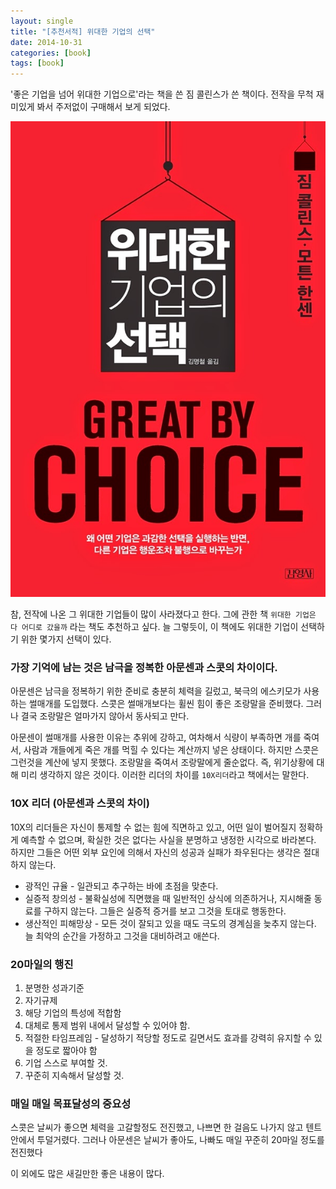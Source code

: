 ```yaml
---
layout: single
title: "[추천서적] 위대한 기업의 선택"
date: 2014-10-31
categories: [book]
tags: [book]
---
```


'좋은 기업을 넘어 위대한 기업으로'라는 책을 쓴 짐 콜린스가 쓴 책이다.
전작을 무척 재미있게 봐서 주저없이 구매해서 보게 되었다.

![great](/assets/images/great.jpg)

참, 전작에 나온 그 위대한 기업들이 많이 사라졌다고 한다. 그에 관한 책 `위대한 기업은 다 어디로 갔을까` 라는 책도 추천하고 싶다.
늘 그렇듯이, 이 책에도 위대한 기업이 선택하기 위한 몇가지 선택이 있다.

### 가장 기억에 남는 것은 남극을 정복한 아문센과 스콧의 차이이다.

아문센은 남극을 정복하기 위한 준비로 충분히 체력을 길렀고, 북극의 에스키모가 사용하는 썰매개를 도입했다. 스콧은 썰매개보다는 휠씬 힘이 좋은 조랑말을 준비했다. 그러나 결국 조랑말은 얼마가지 않아서 동사되고 만다.

아문센이 썰매개를 사용한 이유는 추위에 강하고, 여차해서 식량이 부족하면 개를 죽여서, 사람과 개들에게 죽은 개를 먹힐 수 있다는 계산까지 넣은 상태이다.
하지만 스콧은 그런것을 계산에 넣지 못했다. 조랑말을 죽여서 조랑말에게 줄순없다. 즉, 위기상황에 대해 미리 생각하지 않은 것이다.
이러한 리더의 차이를 `10X리더`라고 책에서는 말한다.

### 10X 리더 (아문센과 스콧의 차이)

10X의 리더들은 자신이 통제할 수 없는 힘에 직면하고 있고, 어떤 일이 벌어질지 정확하게 예측할 수 없으며, 확실한 것은 없다는 사실을 분명하고 냉정한 시각으로 바라본다.
하지만 그들은 어떤 외부 요인에 의해서 자신의 성공과 실패가 좌우된다는 생각은 절대 하지 않는다.

-   광적인 규율 - 일관되고 추구하는 바에 초점을 맞춘다.
-   실증적 창의성 - 불확실성에 직면했을 때 일반적인 상식에 의존하거나, 지시해줄 동료를 구하지 않는다. 그들은 실증적 증거를 보고 그것을 토대로 행동한다.
-   생산적인 피해망상 - 모든 것이 잘되고 있을 때도 극도의 경계심을 늦추지 않는다. 늘 최악의 순간을 가정하고 그것을 대비하려고 애쓴다.

### 20마일의 행진

1. 분명한 성과기준
1. 자기규제
1. 해당 기업의 특성에 적합함
1. 대체로 통제 범위 내에서 달성할 수 있어야 함.
1. 적절한 타임프레임 - 달성하기 적당할 정도로 길면서도 효과를 강력히 유지할 수 있을 정도로 짧아야 함
1. 기업 스스로 부여할 것.
1. 꾸준히 지속해서 달성할 것.

### 매일 매일 목표달성의 중요성

스콧은 날씨가 좋으면 체력을 고갈할정도 전진했고, 나쁘면 한 걸음도 나가지 않고 텐트안에서 투덜거렸다. 그러나 아문센은 날씨가 좋아도, 나빠도 매일 꾸준히 20마일 정도를 전진했다

이 외에도 많은 새길만한 좋은 내용이 많다.
